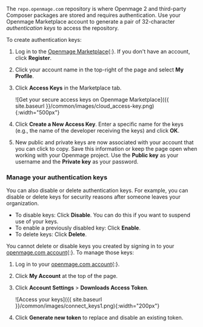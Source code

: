 The `repo.openmage.com` repository is where Openmage 2 and third-party Composer packages are stored and requires authentication. Use your Openmage Marketplace account to generate a pair of 32-character *authentication keys* to access the repository.

To create authentication keys:

1.  Log in to the [Openmage Marketplace](https://marketplace.openmage.com){:}. If you don't have an account, click **Register**.
2.  Click your account name in the top-right of the page and select **My Profile**.

3.  Click **Access Keys** in the Marketplace tab.

	![Get your secure access keys on Openmage Marketplace]({{ site.baseurl }}/common/images/cloud_access-key.png){:width="500px"}
4.  Click **Create a New Access Key**. Enter a specific name for the keys (e.g., the name of the developer receiving the keys) and click **OK**.

5.  New public and private keys are now associated with your account that you can click to copy. Save this information or keep the page open when working with your Openmage project. Use the **Public key** as your username and the **Private key** as your password.

### Manage your authentication keys

You can also disable or delete authentication keys. For example, you can disable or delete keys for security reasons after someone leaves your organization.

*	To disable keys: Click **Disable**. You can do this if you want to suspend use of your keys.
*	To enable a previously disabled key: Click **Enable**.
*	To delete keys: Click **Delete**.

You cannot delete or disable keys you created by signing in to your [openmage.com account](https://www.openmagecommerce.com/products/customer/account/login){:}. To manage those keys:

1.	Log in to your [openmage.com account](https://www.openmagecommerce.com/products/customer/account/login){:}.
2.	Click **My Account** at the top of the page.
3.	Click **Account Settings** > **Downloads Access Token**.

	![Access your keys]({{ site.baseurl }}/common/images/connect_keys1.png){:width="200px"}
4.	Click **Generate new token** to replace and disable an existing token.
